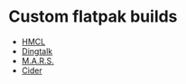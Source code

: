 # Custom flatpak builds

- [HMCL](./io.github.hmcl_dev.hmcl/)
- [Dingtalk](./com.alibabainc.dingtalk-flatpak/)
- [M.A.R.S.](https://github.com/taoky/M.A.R.S./tree/master/flatpak)
- [Cider](https://github.com/taoky/Cider/tree/main/flatpak)
